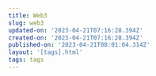 ```yaml
---
title: Web3
slug: web3
updated-on: '2023-04-21T07:16:28.394Z'
created-on: '2023-04-21T07:16:28.394Z'
published-on: '2023-04-21T08:01:04.314Z'
layout: '[tags].html'
tags: tags
---
```



